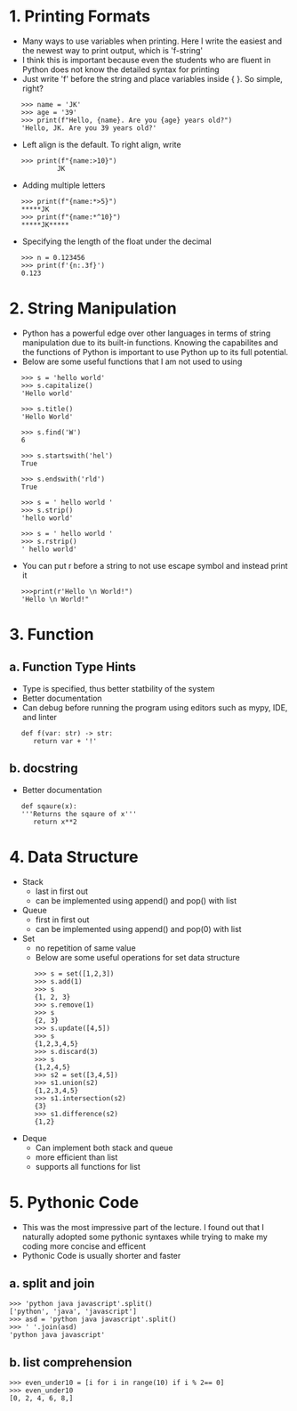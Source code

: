 # 1. Printing Formats
- Many ways to use variables when printing. Here I write the easiest and the newest way to print output, which is 'f-string'
- I think this is important because even the students who are fluent in Python does not know the detailed syntax for printing
- Just write 'f' before the string and place variables inside { }. So simple, right?
```
   >>> name = 'JK'
   >>> age = '39'
   >>> print(f"Hello, {name}. Are you {age} years old?")
   'Hello, JK. Are you 39 years old?'
```
- Left align is the default. To right align, write
```
   >>> print(f"{name:>10}")
            JK
```
- Adding multiple letters
```
   >>> print(f"{name:*>5}")
   *****JK
   >>> print(f"{name:*^10}")
   *****JK*****
```
- Specifying the length of the float under the decimal
```
   >>> n = 0.123456
   >>> print(f'{n:.3f}')
   0.123
```

# 2. String Manipulation
- Python has a powerful edge over other languages in terms of string manipulation due to its built-in functions. Knowing the capabilites and the functions of Python is important to use Python up to its full potential. 
- Below are some useful functions that I am not used to using
```
   >>> s = 'hello world'
   >>> s.capitalize()
   'Hello world'
   
   >>> s.title()
   'Hello World'
   
   >>> s.find('W')
   6
   
   >>> s.startswith('hel')
   True
   
   >>> s.endswith('rld')
   True
   
   >>> s = ' hello world '
   >>> s.strip()
   'hello world'
   
   >>> s = ' hello world '
   >>> s.rstrip()
   ' hello world'
```
- You can put r before a string to not use escape symbol and instead print it
```
   >>>print(r'Hello \n World!")
   'Hello \n World!"
```
# 3. Function
## a. Function Type Hints
- Type is specified, thus better statbility of the system
- Better documentation
- Can debug before running the program using editors such as mypy, IDE, and linter
```
   def f(var: str) -> str:
      return var + '!'
```
## b. docstring
- Better documentation
```
   def sqaure(x):
   '''Returns the sqaure of x'''
      return x**2
```
# 4. Data Structure
- Stack
   * last in first out
   * can be implemented using append() and pop() with list
- Queue
   * first in first out
   * can be implemented using append() and pop(0) with list
- Set
   * no repetition of same value
   * Below are some useful operations for set data structure
   ```
      >>> s = set([1,2,3])
      >>> s.add(1)
      >>> s
      {1, 2, 3}
      >>> s.remove(1)
      >>> s
      {2, 3}
      >>> s.update([4,5])
      >>> s
      {1,2,3,4,5}
      >>> s.discard(3)
      >>> s
      {1,2,4,5}
      >>> s2 = set([3,4,5])
      >>> s1.union(s2)
      {1,2,3,4,5}
      >>> s1.intersection(s2)
      {3}
      >>> s1.difference(s2)
      {1,2}
- Deque
   * Can implement both stack and queue
   * more efficient than list
   * supports all functions for list
# 5. Pythonic Code
- This was the most impressive part of the lecture. I found out that I naturally adopted some pythonic syntaxes while trying to make my coding more concise and efficent
- Pythonic Code is usually shorter and faster
## a. split and join
```
>>> 'python java javascript'.split()
['python', 'java', 'javascript']
>>> asd = 'python java javascript'.split()
>>> ' '.join(asd)
'python java javascript'
```
## b. list comprehension
```
>>> even_under10 = [i for i in range(10) if i % 2== 0]
>>> even_under10
[0, 2, 4, 6, 8,]
```


